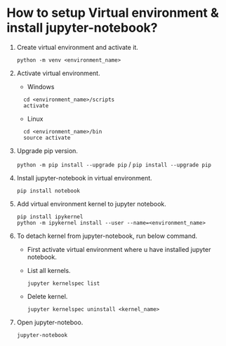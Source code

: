 # How to setup Virtual environment & install jupyter-notebook?
1. Create virtual environment and activate it.
    
    `python -m venv <environment_name>`

2. Activate virtual environment.
    - Windows
    ```
      cd <environment_name>/scripts
      activate
      ```
    - Linux
    ```
      cd <environment_name>/bin
      source activate
      ```
3. Upgrade pip version.
  
    `python -m pip install --upgrade pip` / `pip install --upgrade pip`

4. Install jupyter-notebook in virtual environment.

    `pip install notebook`

5. Add virtual environment kernel to jupyter notebook.
    ```
    pip install ipykernel
    python -m ipykernel install --user --name=<environment_name>
    ```
6. To detach kernel from jupyter-notebook, run below command.
    - First activate virtual environment where u have installed jupyter notebook.
    - List all kernels.
    
        `jupyter kernelspec list`
    - Delete kernel.
    
        `jupyter kernelspec uninstall <kernel_name>`

7. Open jupyter-noteboo.
    
    `jupyter-notebook`